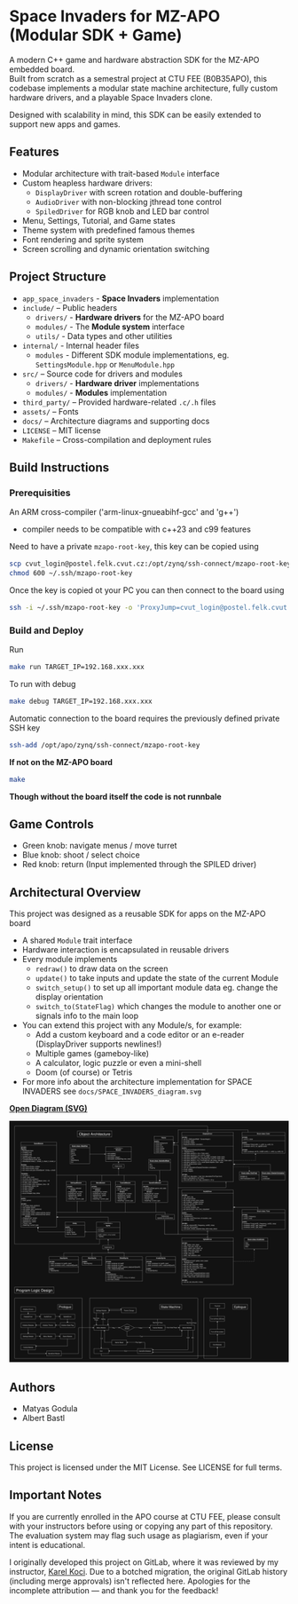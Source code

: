 # Space Invaders for MZ-APO (Modular SDK + Game)

A modern C++ game and hardware abstraction SDK for the MZ-APO embedded board.  
Built from scratch as a semestral project at CTU FEE (B0B35APO), this codebase implements a modular state machine architecture, fully custom hardware drivers, and a playable Space Invaders clone.

Designed with scalability in mind, this SDK can be easily extended to support new apps and games.


## Features

- Modular architecture with trait-based `Module` interface
- Custom heapless hardware drivers:
  - `DisplayDriver` with screen rotation and double-buffering
  - `AudioDriver` with non-blocking jthread tone control
  - `SpiledDriver` for RGB knob and LED bar control
- Menu, Settings, Tutorial, and Game states
- Theme system with predefined famous themes
- Font rendering and sprite system
- Screen scrolling and dynamic orientation switching


## Project Structure
- `app_space_invaders` - **Space Invaders** implementation
- `include/` – Public headers
  - `drivers/` - **Hardware drivers** for the MZ-APO board
  - `modules/` - The **Module system** interface
  - `utils/` - Data types and other utilities
- `internal/` - Internal header files
  - `modules` - Different SDK module implementations, eg. `SettingsModule.hpp` or `MenuModule.hpp`
- `src/` – Source code for drivers and modules
  - `drivers/` - **Hardware driver** implementations
  - `modules/` - **Modules** implementation
- `third_party/` – Provided hardware-related `.c/.h` files
- `assets/` – Fonts
- `docs/` – Architecture diagrams and supporting docs
- `LICENSE` – MIT license
- `Makefile` – Cross-compilation and deployment rules


## Build Instructions

### Prerequisities
An ARM cross-compiler ('arm-linux-gnueabihf-gcc' and 'g++')
 - compiler needs to be compatible with c++23 and c99 features

Need to have a private `mzapo-root-key`, this key can be copied using
```bash
scp cvut_login@postel.felk.cvut.cz:/opt/zynq/ssh-connect/mzapo-root-key ~/.ssh/
chmod 600 ~/.ssh/mzapo-root-key
```

Once the key is copied ot your PC you can then connect to the board using
```bash
ssh -i ~/.ssh/mzapo-root-key -o 'ProxyJump=cvut_login@postel.felk.cvut.cz' root@192.168.223.xxx
```

### Build and Deploy

Run
```bash
make run TARGET_IP=192.168.xxx.xxx
```

To run with debug
```bash
make debug TARGET_IP=192.168.xxx.xxx
```

Automatic connection to the board requires the previously defined private SSH key
```bash
ssh-add /opt/apo/zynq/ssh-connect/mzapo-root-key
```

**If not on the MZ-APO board**
```bash
make
```
**Though without the board itself the code is not runnbale**

## Game Controls

- Green knob: navigate menus / move turret
- Blue knob: shoot / select choice
- Red knob: return
(Input implemented through the SPILED driver)


## Architectural Overview

This project was designed as a reusable SDK for apps on the MZ-APO board
- A shared `Module` trait interface
- Hardware interaction is encapsulated in reusable drivers
- Every module implements 
  - `redraw()` to draw data on the screen
  - `update()` to take inputs and update the state of the current Module
  - `switch_setup()` to set up all important module data eg. change the display orientation
  - `switch_to(StateFlag)` which changes the module to another one or signals info to the main loop
- You can extend this project with any Module/s, for example:
  - Add a custom keyboard and a code editor or an e-reader (DisplayDriver supports newlines!)
  - Multiple games (gameboy-like)
  - A calculator, logic puzzle or even a mini-shell
  - Doom (of course) or Tetris
- For more info about the architecture implementation for SPACE INVADERS see `docs/SPACE_INVADERS_diagram.svg`

**[Open Diagram (SVG)](docs/SPACE_INVADERS_diagram.svg)**

![Architecture Diagram Preview](docs/SPACE_INVADERS_diagram.svg)


## Authors

- Matyas Godula
- Albert Bastl


## License

This project is licensed under the MIT License. See LICENSE for full terms.


## Important Notes

If you are currently enrolled in the APO course at CTU FEE, please consult with your instructors before using or copying any part of this repository. The evaluation system may flag such usage as plagiarism, even if your intent is educational.

I originally developed this project on GitLab, where it was reviewed by my instructor, [Karel Koci](https://github.com/Cynerd). Due to a botched migration, the original GitLab history (including merge approvals) isn't reflected here. Apologies for the incomplete attribution — and thank you for the feedback!
